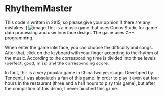 # RhythemMaster

This code is written in 2015, so please give your opinion if there are any mistakes :)
![image](http://p0u7pzijw.bkt.clouddn.com/rhythm_UI.jpg)
This is a music game that uses Cocos Studio for game data processing and user interface design. The game uses C++ programming. 

When enter the game interface, you can choose the difficulty and songs. After that, click on the keyboard with your finger according to the rhythm of the music. According to the corresponding time is divided into three levels (perfect, good, miss)  and the corresponding score.

In fact, this is a very popular game in China two years ago. Developed by Tencent, I was absolutely a fan of this game. In order to play it even eat four hours in the restaurant (three and a half hours to play this game), but after the completion of this demo, I never touched this game.
